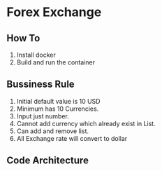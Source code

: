 # Forex Exchange

## How To
1. Install docker
2. Build and run the container

## Bussiness Rule

1. Initial default value is 10 USD
2. Minimum has 10 Currencies.
3. Input just number.
4. Cannot add currency which already exist in List.
5. Can add and remove list.
6. All Exchange rate will convert to dollar

## Code Architecture